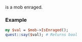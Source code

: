 is a mob enraged.
### Example

```perl
my $val = $mob->IsEnraged();
quest::say($val); # Returns bool
```